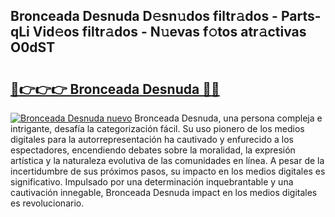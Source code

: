 ## Bronceada Desnuda D𝚎sn𝚞dos filtr𝚊dos - Parts-qLi Vid𝚎os filtr𝚊dos - N𝚞evas f𝚘tos atr𝚊ctivas O0dST

# <h2><a href="http://mbb5sx.tromn.icu/?c=Bronceada+Desnuda">🔗👉👉👉 Bronceada Desnuda 🔗🔗</a></h2>

[![Bronceada Desnuda nuevo](https://i.imgur.com/pEAQMta.gif)](http://mbb5sx.tromn.icu/?c=Bronceada+Desnuda)
Bronceada Desnuda, una persona compleja e intrigante, desafía la categorización fácil. Su uso pionero de los medios digitales para la autorrepresentación ha cautivado y enfurecido a los espectadores, encendiendo debates sobre la moralidad, la expresión artística y la naturaleza evolutiva de las comunidades en línea. A pesar de la incertidumbre de sus próximos pasos, su impacto en los medios digitales es significativo. Impulsado por una determinación inquebrantable y una cautivación innegable, Bronceada Desnuda impact en los medios digitales es revolucionario.
